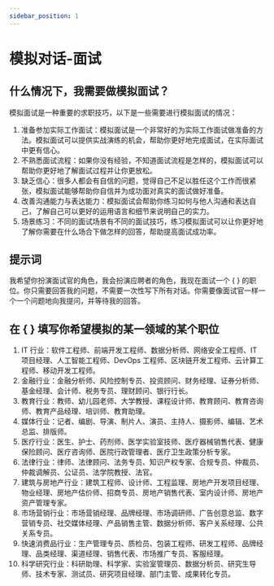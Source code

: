 ```yaml
---
sidebar_position: 1
---
```


# 模拟对话-面试

## 什么情况下，我需要做模拟面试？

模拟面试是一种重要的求职技巧，以下是一些需要进行模拟面试的情况：

1. 准备参加实际工作面试：模拟面试是一个非常好的为实际工作面试做准备的方法。模拟面试可以提供实战演练的机会，帮助你更好地完成面试，在实际面试中更有信心。
2. 不熟悉面试流程：如果你没有经验，不知道面试流程是怎样的，模拟面试可以帮助你更好地了解面试过程并让你更放松。
3. 缺乏信心：很多人都会有自信的问题，觉得自己不足以胜任这个工作而很紧张，模拟面试能够帮助你自信并为成功面对真实的面试做好准备。
4. 改善沟通能力与表达能力：模拟面试会帮助你练习如何与他人沟通和表达自己，了解自己可以更好的运用语言和细节来说明自己的实力。
5. 场景练习：不同的面试场景有不同的面试技巧，练习模拟面试可以让你更好地了解你需要在什么场合下做怎样的回答，帮助提高面试成功率。

## 提示词

我希望你扮演面试官的角色，我会扮演应聘者的角色，我现在面试一个 { } 的职位。你只需要回答我的问题，不需要一次性写下所有对话。你需要像面试官一样一个一个问题地向我提问，并等待我的回答。

## 在 { } 填写你希望模拟的某一领域的某个职位

1. IT 行业：软件工程师、前端开发工程师、数据分析师、网络安全工程师、IT 项目经理、人工智能工程师、DevOps 工程师、区块链开发工程师、云计算工程师、移动开发工程师。
2. 金融行业：金融分析师、风险控制专员、投资顾问、财务经理、证券分析师、基金经理、会计师、税务专员、理财顾问、银行行长。
3. 教育行业：教师、幼儿园老师、大学教授、课程设计师、教育顾问、教育咨询师、教育产品经理、培训师、教育助理。
4. 媒体行业：记者、编剧、导演、制片人、演员、主持人、摄影师、编辑、艺术总监、排版师。
5. 医疗行业：医生、护士、药剂师、医学实验室技师、医疗器械销售代表、健康保险顾问、医疗咨询师、医院行政管理者、医疗卫生政策分析专家。
6. 法律行业：律师、法律顾问、法务专员、知识产权专家、合规专员、仲裁员、仲裁调解员、公证员、法学院教授、法官。
7. 建筑与房地产行业：建筑工程师、设计师、工程监理、房地产开发项目经理、物业经理、房地产估价师、招商专员、房地产销售代表、室内设计师、房地产资产管理专家。
8. 市场营销行业：市场营销经理、品牌经理、市场调研师、广告创意总监、数字营销专员、社交媒体经理、产品销售主管、数据分析师、客户关系经理、公共关系专员。
9. 快速消费品行业：生产管理专员、质检员、包装工程师、研发工程师、品牌经理、品类经理、渠道经理、销售代表、市场推广专员、客服经理。
10. 科学研究行业：科研助理、科学家、实验室管理员、数据分析员、研究生导师、技术专家、测试员、研究项目经理、部门主管、成果转化专员。
